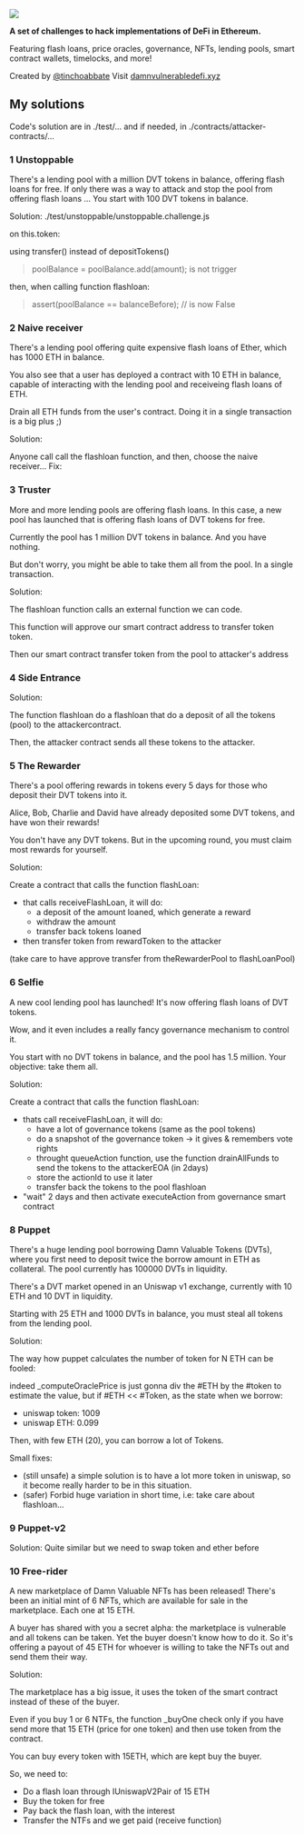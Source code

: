 ![](cover.png)

**A set of challenges to hack implementations of DeFi in Ethereum.**

Featuring flash loans, price oracles, governance, NFTs, lending pools, smart contract wallets, timelocks, and more!

Created by [@tinchoabbate](https://twitter.com/tinchoabbate)
Visit [damnvulnerabledefi.xyz](https://damnvulnerabledefi.xyz)

## My solutions

Code's solution are in ./test/... and if needed, in ./contracts/attacker-contracts/...

### 1 Unstoppable 

There's a lending pool with a million DVT tokens in balance, offering flash loans for free.
If only there was a way to attack and stop the pool from offering flash loans ...
You start with 100 DVT tokens in balance.

Solution: ./test/unstoppable/unstoppable.challenge.js

on this.token:

using transfer() instead of depositTokens() 

> poolBalance = poolBalance.add(amount); is not trigger

then, when calling function flashloan:

> assert(poolBalance == balanceBefore); // is now False

### 2 Naive receiver

There's a lending pool offering quite expensive flash loans of Ether, which has 1000 ETH in balance.

You also see that a user has deployed a contract with 10 ETH in balance, capable of interacting with the lending pool and receiveing flash loans of ETH.

Drain all ETH funds from the user's contract. Doing it in a single transaction is a big plus ;)

Solution:

Anyone call call the flashloan function, and then, choose the naive receiver...
Fix: 

### 3 Truster

More and more lending pools are offering flash loans. In this case, a new pool has launched that is offering flash loans of DVT tokens for free.

Currently the pool has 1 million DVT tokens in balance. And you have nothing.

But don't worry, you might be able to take them all from the pool. In a single transaction.

Solution:

The flashloan function calls an external function we can code.

This function will approve our smart contract address to transfer token token.

Then our smart contract transfer token from the pool to attacker's address

### 4 Side Entrance


Solution:

The function flashloan do a flashloan that do a deposit of all the tokens (pool) to the attackercontract.

Then, the attacker contract sends all these tokens to the attacker.

### 5 The Rewarder

There's a pool offering rewards in tokens every 5 days for those who deposit their DVT tokens into it.

Alice, Bob, Charlie and David have already deposited some DVT tokens, and have won their rewards!

You don't have any DVT tokens. But in the upcoming round, you must claim most rewards for yourself.

Solution:

Create a contract that calls the function flashLoan:
- that calls receiveFlashLoan, it will do:
  - a deposit of the amount loaned, which generate a reward 
  - withdraw the amount
  - transfer back tokens loaned
- then transfer token from rewardToken to the attacker

(take care to have approve transfer from theRewarderPool to flashLoanPool)

### 6 Selfie

A new cool lending pool has launched! It's now offering flash loans of DVT tokens.

Wow, and it even includes a really fancy governance mechanism to control it.

You start with no DVT tokens in balance, and the pool has 1.5 million. Your objective: take them all.

Solution:

Create a contract that calls the function flashLoan:
- thats call receiveFlashLoan, it will do:
  - have a lot of governance tokens (same as the pool tokens) 
  - do a snapshot of the governance token -> it gives & remembers vote rights 
  - throught queueAction function, use the function drainAllFunds to send the tokens to the attackerEOA (in 2days)
  - store the actionId to use it later
  - transfer back the tokens to the pool flashloan
- "wait" 2 days and then activate executeAction from governance smart contract

### 8 Puppet

There's a huge lending pool borrowing Damn Valuable Tokens (DVTs), where you first need to deposit twice the borrow amount in ETH as collateral. The pool currently has 100000 DVTs in liquidity.

There's a DVT market opened in an Uniswap v1 exchange, currently with 10 ETH and 10 DVT in liquidity.

Starting with 25 ETH and 1000 DVTs in balance, you must steal all tokens from the lending pool.

Solution:

The way how puppet calculates the number of token for N ETH can be fooled:

indeed _computeOraclePrice is just gonna div the #ETH by the #token to estimate the value, but if #ETH << #Token, as the state when we borrow:

- uniswap token: 1009 
- uniswap ETH: 0.099

Then, with few ETH (20), you can borrow a lot of Tokens.


Small fixes: 
- (still unsafe) a simple solution is to have a lot more token in uniswap, so it become really harder to be in this situation.
- (safer) Forbid huge variation in short time, i.e: take care about flashloan...


### 9 Puppet-v2

Solution: Quite similar but we need to swap token and ether before

### 10 Free-rider

A new marketplace of Damn Valuable NFTs has been released! There's been an initial mint of 6 NFTs, which are available for sale in the marketplace. Each one at 15 ETH.

A buyer has shared with you a secret alpha: the marketplace is vulnerable and all tokens can be taken. Yet the buyer doesn't know how to do it. So it's offering a payout of 45 ETH for whoever is willing to take the NFTs out and send them their way.

Solution:

The marketplace has a big issue, it uses the token of the smart contract instead of these of the buyer.

Even if you buy 1 or 6 NTFs, the function _buyOne check only if you have send more that 15 ETH (price for one token) and then use token from the contract.

You can buy every token with 15ETH, which are kept buy the buyer. 

So, we need to:
- Do a flash loan through IUniswapV2Pair of 15 ETH
- Buy the token for free
- Pay back the flash loan, with the interest
- Transfer the NTFs and we get paid (receive function)